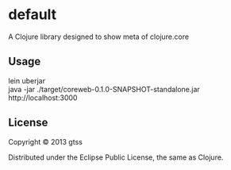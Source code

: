 # default

A Clojure library designed to show meta of clojure.core

## Usage

lein uberjar<br>
java -jar ./target/coreweb-0.1.0-SNAPSHOT-standalone.jar<br>
http://localhost:3000

## License

Copyright © 2013 gtss

Distributed under the Eclipse Public License, the same as Clojure.
